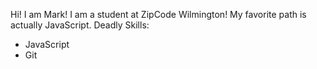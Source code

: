 Hi! I am Mark! I am a student at ZipCode Wilmington!
My favorite path is actually JavaScript.
Deadly Skills:
* JavaScript
* Git
